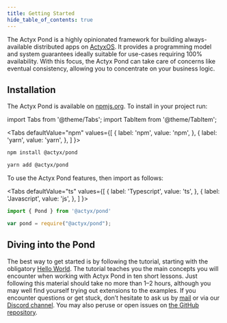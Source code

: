 ```yaml
---
title: Getting Started
hide_table_of_contents: true
---
```


The Actyx Pond is a highly opinionated framework for building always-available distributed apps on [ActyxOS](../os/introduction.md). It provides a programming model and system guarantees ideally suitable for use-cases requiring 100% availability. With this focus, the Actyx Pond can take care of concerns like eventual consistency, allowing you to concentrate on your business logic.

## Installation

The Actyx Pond is available on [npmjs.org](http://npmjs.com/package/@actyx/pond). To install in your project run:

import Tabs from '@theme/Tabs';
import TabItem from '@theme/TabItem';

<Tabs
  defaultValue="npm"
  values={[
    { label: 'npm', value: 'npm', },
    { label: 'yarn', value: 'yarn', },
  ]
}>
<TabItem value="npm">

```bash
npm install @actyx/pond
```

</TabItem>
<TabItem value="yarn">

```bash
yarn add @actyx/pond
```

</TabItem>
</Tabs>

To use the Actyx Pond features, then import as follows:

<Tabs
  defaultValue="ts"
  values={[
    { label: 'Typescript', value: 'ts', },
    { label: 'Javascript', value: 'js', },
  ]
}>
<TabItem value="ts">

```typescript
import { Pond } from '@actyx/pond'
```

</TabItem>
<TabItem value="js">

```javascript
var pond = require("@actyx/pond");
```

</TabItem>
</Tabs>

## Diving into the Pond

The best way to get started is by following the tutorial, starting with the obligatory [Hello World](guides/hello-world.md).
The tutorial teaches you the main concepts you will encounter when working with Actyx Pond in ten short lessons.
Just following this material should take no more than 1–2 hours, although you may well find yourself trying out extensions to the examples.
If you encounter questions or get stuck, don’t hesitate to ask us by [mail](mailto:developer@actyx.io) or via our [Discord channel](https://discord.gg/262yJhc).
You may also peruse or open issues on [the GitHub repository](https://github.com/actyx/quickstart).
